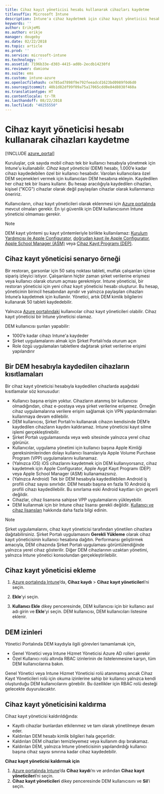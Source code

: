 ```yaml
---
title: Cihaz kayıt yöneticisi hesabı kullanarak cihazları kaydetme
titlesuffix: Microsoft Intune
description: Intune'a cihaz kaydetmek için cihaz kayıt yöneticisi hesabını kullanın. "
keywords: ''
author: ErikjeMS
ms.author: erikje
manager: dougeby
ms.date: 02/22/2018
ms.topic: article
ms.prod: ''
ms.service: microsoft-intune
ms.technology: ''
ms.assetid: 7196b33e-d303-4415-ad0b-2ecdb14230fd
ms.reviewer: damionw
ms.suite: ems
ms.custom: intune-azure
ms.openlocfilehash: ce785ad7898f9e792feeadcd1623bd0989f0d6d0
ms.sourcegitcommit: 40b1d82df99f09a75a17065cdd0e84d8038f460a
ms.translationtype: HT
ms.contentlocale: tr-TR
ms.lasthandoff: 08/22/2018
ms.locfileid: "40255550"
---
```

# <a name="enroll-devices-by-using-a-device-enrollment-manager-account"></a>Cihaz kayıt yöneticisi hesabı kullanarak cihazları kaydetme

[!INCLUDE [azure_portal](./includes/azure_portal.md)]

Kuruluşlar, çok sayıda mobil cihazı tek bir kullanıcı hesabıyla yönetmek için Intune'u kullanabilir. *Cihaz kayıt yöneticisi* (DEM) hesabı, 1.000’e kadar cihazı kaydedebilen özel bir kullanıcı hesabıdır. Varolan kullanıcılara özel DEM seçenekleri vermek için kullanıcıları DEM hesabına ekleyin. Kaydedilen her cihaz tek bir lisans kullanır. Bu hesap aracılığıyla kaydedilen cihazları, kişisel ("KCG") cihazlar olarak değil paylaşılan cihazlar olarak kullanmanızı öneririz.  

Kullanıcıların, cihaz kayıt yöneticileri olarak eklenmesi için [Azure portalında](https://portal.azure.com) mevcut olmaları gerekir. En iyi güvenlik için DEM kullanıcısının Intune yöneticisi olmaması gerekir.

>[!NOTE]
>DEM kayıt yöntemi şu kayıt yöntemleriyle birlikte kullanılamaz: [Kurulum Yardımcısı ile Apple Configurator](apple-configurator-setup-assistant-enroll-ios.md), [doğrudan kayıt ile Apple Configurator](apple-configurator-direct-enroll-ios.md), [Apple School Manager (ASM)](apple-school-manager-set-up-ios.md) veya [Cihaz Kayıt Programı (DEP)](device-enrollment-program-enroll-ios.md).

## <a name="example-of-a-device-enrollment-manager-scenario"></a>Cihaz kayıt yöneticisi senaryo örneği

Bir restoran, garsonlar için 50 satış noktası tableti, mutfak çalışanları içinse sipariş izleyici istiyor. Çalışanların hiçbir zaman şirket verilerine erişmesi veya kullanıcı olarak oturum açması gerekmiyor. Intune yöneticisi, bir restoran yöneticisi için yeni cihaz kayıt yöneticisi hesabı oluşturur.  Bu hesap, yöneticinin birincil hesabından ayrıdır ve yalnızca paylaşılan cihazları Intune’a kaydetmek için kullanılır. Yönetici, artık DEM kimlik bilgilerini kullanarak 50 tableti kaydedebilir.

Yalnızca [Azure portalındaki](https://portal.azure.com) kullanıcılar cihaz kayıt yöneticileri olabilir. Cihaz kayıt yöneticisi bir Intune yöneticisi olamaz.

DEM kullanıcısı şunları yapabilir:

-   1000’e kadar cihazı Intune'a kaydeder
-   Şirket uygulamalarını almak için Şirket Portalı’nda oturum açın
-   Role özgü uygulamaları tabletlere dağıtarak şirket verilerine erişimi yapılandırır

## <a name="limitations-of-devices-that-are-enrolled-with-a-dem-account"></a>Bir DEM hesabıyla kaydedilen cihazların kısıtlamaları

Bir cihaz kayıt yöneticisi hesabıyla kaydedilen cihazlarda aşağıdaki kısıtlamalar söz konusudur:

  - Kullanıcı başına erişim yoktur. Cihazların atanmış bir kullanıcısı olmadığından, cihaz e-postaya veya şirket verilerine erişemez. Örneğin cihaz uygulamalarına verilere erişim sağlamak için VPN yapılandırmaları kullanmaya devam edilebilir.
  - DEM kullanıcısı, Şirket Portalı’nı kullanarak cihazın kendisinde DEM’e kaydedilen cihazların kaydını kaldıramaz. Intune yöneticisi kayıt silme işlemi gerçekleştirebilir.
  - Şirket Portalı uygulamasında veya web sitesinde yalnızca yerel cihaz görünür.
  - Kullanıcılar, uygulama yönetimi için kullanıcı başına Apple Kimliği gereksinimlerinden dolayı kullanıcı lisanslarıyla Apple Volume Purchase Program (VPP) uygulamalarını kullanamaz.
  - (Yalnızca iOS) iOS cihazlarını kaydetmek için DEM kullanıyorsanız, cihaz kaydetmek için Apple Configurator, Apple Aygıt Kayıt Programı (DEP) veya Apple School Manager (ASM) kullanamazsınız.
  - (Yalnızca Android) Tek bir DEM hesabıyla kaydedilebilen Android iş profili cihaz sayısı sınırlıdır. DEM hesabı başına en fazla 10 Android iş profili cihazı kaydedilebilir. Bu sınırlama eski Android kayıtları için geçerli değildir.
  - Cihazlar, cihaz lisansına sahipse VPP uygulamalarını yükleyebilir.
  - DEM kullanmak için bir Intune cihaz lisansı gerekli değildir. [Kullanıcı ve cihaz lisansları](licenses-assign.md#how-user-and-device-licenses-affect-access-to-services) hakkında daha fazla bilgi edinin.


> [!NOTE]
> Şirket uygulamalarını, cihaz kayıt yöneticisi tarafından yönetilen cihazlara dağıtabilirsiniz. Şirket Portalı uygulamasını **Gerekli Yükleme** olarak cihaz kayıt yöneticisinin kullanıcı hesabına dağıtın.
> Performansı geliştirmek amacıyla, DEM cihazında Şirket Portalı uygulaması görüntülendiğinde yalnızca yerel cihaz gösterilir. Diğer DEM cihazlarının uzaktan yönetimi, yalnızca Intune yönetici konsolundan gerçekleştirilebilir.


## <a name="add-a-device-enrollment-manager"></a>Cihaz kayıt yöneticisi ekleme

1.  [Azure portalında Intune](https://aka.ms/intuneportal)’da, **Cihaz kaydı** > **Cihaz kayıt yöneticileri**’ni seçin.

2.  **Ekle**’yi seçin.

3.  **Kullanıcı Ekle** dikey penceresinde, DEM kullanıcısı için bir kullanıcı asıl adı girin ve **Ekle**’yi seçin. DEM kullanıcısı, DEM kullanıcıları listesine eklenir.

## <a name="permissions-for-dem"></a>DEM izinleri

Yönetici Portalında DEM kaydıyla ilgili görevleri tamamlamak için,
- Genel Yönetici veya Intune Hizmet Yöneticisi Azure AD rolleri gerekir
- Özel Kullanıcı rolü altında RBAC izinlerinin de listelenmesine karşın, tüm DEM kullanıcılarına bakın.

Genel Yönetici veya Intune Hizmet Yöneticisi rolü atanmamış ancak Cihaz Kayıt Yöneticileri rolü için okuma izinlerine sahip bir kullanıcı yalnızca kendi oluşturduğu DEM kullanıcılarını görebilir. Bu özellikler için RBAC rolü desteği gelecekte duyurulacaktır.


## <a name="remove-a-device-enrollment-manager"></a>Cihaz kayıt yöneticisini kaldırma

Cihaz kayıt yöneticisi kaldırıldığında:

-   Kayıtlı cihazlar bunlardan etkilenmez ve tam olarak yönetilmeye devam eder.
-   Kaldırılan DEM hesabı kimlik bilgileri hala geçerlidir.
-   Kaldırılan DEM cihazları temizleyemez veya kullanım dışı bırakamaz.
-   Kaldırılan DEM, yalnızca Intune yöneticisinin yapılandırdığı kullanıcı başına cihaz sayısı sınırına kadar cihaz kaydedebilir.

**Cihaz kayıt yöneticisi kaldırmak için**

1. [Azure portalında Intune](https://aka.ms/intuneportal)’da **Cihaz kaydı**’nı ve ardından **Cihaz kayıt yöneticileri**’ni seçin.
2. **Cihaz kayıt yöneticileri** dikey penceresinde DEM kullanıcısını ve **Sil**’i seçin.

